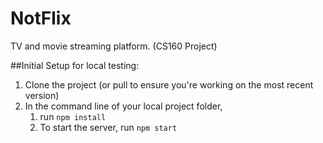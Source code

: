 # NotFlix
TV and movie streaming platform. (CS160 Project)

##Initial Setup for local testing:
1. Clone the project (or pull to ensure you're working on the most recent version)
1. In the command line of your local project folder,  
	1. run `npm install`
	1. To start the server, run `npm start`
